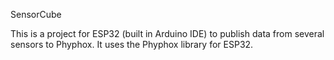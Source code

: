 SensorCube

This is a project for ESP32 (built in Arduino IDE) to publish data from several sensors to Phyphox.
It uses the Phyphox library for ESP32.
